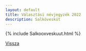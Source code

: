 ```yaml
---
layout: default
title: Választási névjegyzék 2022
description: Salköveskút
---
```


{% include Salkooxveskuut.html %}

[Vissza](./)